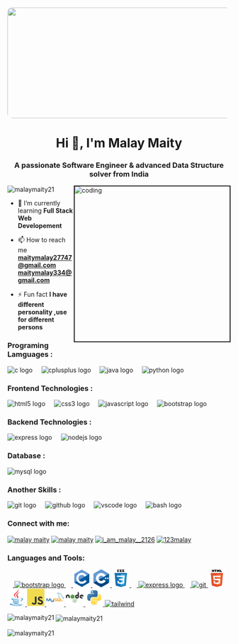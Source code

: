 
###

<img align="center" style="height:250px; width:1000px; border:1px white; border-radius:10px; " src="https://static.wixstatic.com/media/b313a9_89ebec0c5f384c65a9551f0c1ec18ca9~mv2.gif">

<h1 align="center">Hi 👋, I'm Malay Maity</h1>
<h3 align="center">A passionate Software Engineer & advanced Data Structure solver from India</h3>

<img align="right" alt="coding"  id=pic width="350" height="350" border="2"  src="https://i.gifer.com/Ry6p.gif">


<p align="left"> <img src="https://komarev.com/ghpvc/?username=malaymaity21&label=Profile%20views&color=0e75b6&style=flat" alt="malaymaity21" /> </p>



- 🌱 I’m currently learning **Full Stack Web Developement**

- 📫 How to reach me **maitymalay27747@gmail.com** **maitymalay334@gmail.com**

- ⚡ Fun fact **I have different personality ,use for different persons**


<h3>Programing Lamguages :</h3>
<div align="left">
  <img src="https://cdn.jsdelivr.net/gh/devicons/devicon/icons/c/c-original.svg" height="40" alt="c logo"  />
  <img width="12" />
   <img src="https://cdn.jsdelivr.net/gh/devicons/devicon/icons/cplusplus/cplusplus-original.svg" height="40" alt="cplusplus logo"  />
  <img width="12" />
   <img src="https://cdn.jsdelivr.net/gh/devicons/devicon/icons/java/java-original.svg" height="40" alt="java logo"  />
  <img width="12" />
    <img src="https://cdn.jsdelivr.net/gh/devicons/devicon/icons/python/python-original.svg" height="40" alt="python logo"  />
  <img width="12" />
 
</div>

<h3 align="left">Frontend Technologies :</h3>
<div align="left">
  <img src="https://cdn.jsdelivr.net/gh/devicons/devicon/icons/html5/html5-original.svg" height="40" alt="html5 logo"  />
  <img width="12" />
  <img src="https://cdn.jsdelivr.net/gh/devicons/devicon/icons/css3/css3-original.svg" height="40" alt="css3 logo"  />
  <img width="12" />
  <img src="https://skillicons.dev/icons?i=js" height="40" alt="javascript logo"  />
  <img width="12" />
   <img src="https://cdn.simpleicons.org/bootstrap/7952B3" height="40" alt="bootstrap logo"  />
  <img width="12" />
</div>

<h3 align="left">Backend Technologies :</h3>
<div align="left">
  <img src="https://skillicons.dev/icons?i=express" height="40" alt="express logo"  />
  <img width="12" />
   <img src="https://skillicons.dev/icons?i=nodejs" height="40" alt="nodejs logo"  />
  <img width="12" />
</div>


<h3 align="left">Database :</h3>
<div align="left">
    <img src="https://cdn.jsdelivr.net/gh/devicons/devicon/icons/mysql/mysql-original.svg" height="40" alt="mysql logo"  />
  <img width="12" />
</div>
<h3 align="left">Another Skills :</h3>
<div align="left">

  <img src="https://cdn.jsdelivr.net/gh/devicons/devicon/icons/git/git-original.svg" height="40" alt="git logo"  />
  <img width="12" />
  <img src="https://skillicons.dev/icons?i=github" height="40" alt="github logo"  />
  <img width="12" />
  <img src="https://cdn.jsdelivr.net/gh/devicons/devicon/icons/vscode/vscode-original.svg" height="40" alt="vscode logo"  />
  <img width="12" />
  <img src="https://skillicons.dev/icons?i=bash" height="40" alt="bash logo"  />
</div>
  
<h3 align="left">Connect with me:</h3>
<p align="left">
<a href="https://linkedin.com/in/malay maity" target="blank"><img align="center" src="https://raw.githubusercontent.com/rahuldkjain/github-profile-readme-generator/master/src/images/icons/Social/linked-in-alt.svg" alt="malay maity" height="30" width="40" /></a>
<a href="https://fb.com/malay maity" target="blank"><img align="center" src="https://raw.githubusercontent.com/rahuldkjain/github-profile-readme-generator/master/src/images/icons/Social/facebook.svg" alt="malay maity" height="30" width="40" /></a>
<a href="https://instagram.com/i_am_malay__2126" target="blank"><img align="center" src="https://raw.githubusercontent.com/rahuldkjain/github-profile-readme-generator/master/src/images/icons/Social/instagram.svg" alt="i_am_malay__2126" height="30" width="40" /></a>
<a href="https://www.leetcode.com/123malay" target="blank"><img align="center" src="https://raw.githubusercontent.com/rahuldkjain/github-profile-readme-generator/master/src/images/icons/Social/leet-code.svg" alt="123malay" height="30" width="40" /></a>
</p>

<h3 align="left">Languages and Tools:</h3>
<p align="left"> <a href="https://getbootstrap.com" target="_blank" rel="noreferrer"><img width="12" />
  <img src="https://cdn.simpleicons.org/bootstrap/7952B3" height="40" alt="bootstrap logo"  />
  <img width="12" /> </a> <a href="https://www.cprogramming.com/" target="_blank" rel="noreferrer"> <img src="https://raw.githubusercontent.com/devicons/devicon/master/icons/c/c-original.svg" alt="c" width="40" height="40"/> </a> <a href="https://www.w3schools.com/cpp/" target="_blank" rel="noreferrer"> <img src="https://raw.githubusercontent.com/devicons/devicon/master/icons/cplusplus/cplusplus-original.svg" alt="cplusplus" width="40" height="40"/> </a> <a href="https://www.w3schools.com/css/" target="_blank" rel="noreferrer"> <img src="https://raw.githubusercontent.com/devicons/devicon/master/icons/css3/css3-original-wordmark.svg" alt="css3" width="40" height="40"/> </a> <a href="https://expressjs.com" target="_blank" rel="noreferrer"><img width="12" />
  <img src="https://skillicons.dev/icons?i=express" height="40" alt="express logo"  />
  <img width="12" /> </a> <a href="https://git-scm.com/" target="_blank" rel="noreferrer"> <img src="https://www.vectorlogo.zone/logos/git-scm/git-scm-icon.svg" alt="git" width="40" height="40"/> </a> <a href="https://www.w3.org/html/" target="_blank" rel="noreferrer"> <img src="https://raw.githubusercontent.com/devicons/devicon/master/icons/html5/html5-original-wordmark.svg" alt="html5" width="40" height="40"/> </a> <a href="https://www.java.com" target="_blank" rel="noreferrer"> <img src="https://raw.githubusercontent.com/devicons/devicon/master/icons/java/java-original.svg" alt="java" width="40" height="40"/> </a> <a href="https://developer.mozilla.org/en-US/docs/Web/JavaScript" target="_blank" rel="noreferrer"> <img src="https://raw.githubusercontent.com/devicons/devicon/master/icons/javascript/javascript-original.svg" alt="javascript" width="40" height="40"/> </a> <a href="https://www.mysql.com/" target="_blank" rel="noreferrer"> <img src="https://raw.githubusercontent.com/devicons/devicon/master/icons/mysql/mysql-original-wordmark.svg" alt="mysql" width="40" height="40"/> </a> <a href="https://nodejs.org" target="_blank" rel="noreferrer"> <img src="https://raw.githubusercontent.com/devicons/devicon/master/icons/nodejs/nodejs-original-wordmark.svg" alt="nodejs" width="40" height="40"/> </a> <a href="https://www.python.org" target="_blank" rel="noreferrer"> <img src="https://raw.githubusercontent.com/devicons/devicon/master/icons/python/python-original.svg" alt="python" width="40" height="40"/> </a> <a href="https://tailwindcss.com/" target="_blank" rel="noreferrer"> <img src="https://www.vectorlogo.zone/logos/tailwindcss/tailwindcss-icon.svg" alt="tailwind" width="40" height="40"/> </a> </p>

<p><img align="left" src="https://github-readme-stats.vercel.app/api/top-langs?username=malaymaity21&show_icons=true&locale=en&layout=compact" alt="malaymaity21" /></p>

<p>&nbsp;<img align="center" src="https://github-readme-stats.vercel.app/api?username=malaymaity21&show_icons=true&locale=en" alt="malaymaity21" /></p>

<p><img align="center" src="https://github-readme-streak-stats.herokuapp.com/?user=malaymaity21&" alt="malaymaity21" /></p>
